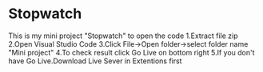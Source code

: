 # Stopwatch
This is my mini project "Stopwatch" to open the code
1.Extract file zip
2.Open Visual Studio Code
3.Click File->Open folder->select folder name "Mini project"
4.To check result click Go Live on bottom right
5.If you don't have Go Live.Download Live Sever in Extentions first
